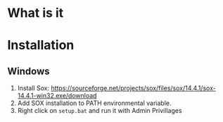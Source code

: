 # What is it
# Installation
## Windows
1. Install Sox: https://sourceforge.net/projects/sox/files/sox/14.4.1/sox-14.4.1-win32.exe/download
2. Add SOX installation to PATH environmental variable.
3. Right click on `setup.bat` and run it with Admin Privillages